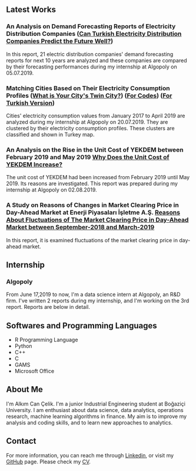 ## Latest Works

### An Analysis on Demand Forecasting Reports of Electricity Distribution Companies ([Can Turkish Electricity Distribution Companies Predict the Future Well?](https://alkimcelik.github.io/Analysis_of_Demand_Forecast_Reports.html)) 

In this report, 21 electric distribution companies' demand forecasting reports for next 10 years are analyzed and these companies are compared by their forecasting performances during my internship at Algopoly on 05.07.2019.

### Matching Cities Based on Their Electricity Consumption Profiles ([What is Your City's Twin City?](https://alkimcelik.github.io/Electricity_Consumption_Profiles.html)) ([For Codes](https://alkimcelik.github.io/Codes_Electricity_Consumption_Profiles.html)) ([For Turkish Version](https://alkimcelik.github.io/Ikiz_Sehirler.html))


Cities' electricity consumption values from January 2017 to April 2019 are analyzed during my internship at Algopoly on 20.07.2019. They are clustered by their electricity consumption profiles. These clusters are classified and shown in Turkey map.

### An Analysis on the Rise in the Unit Cost of YEKDEM between February 2019 and May 2019 [Why Does the Unit Cost of YEKDEM Increase?](https://alkimcelik.github.io/Rise_In_Unit_Cost_of_YEKDEM.html)

The unit cost of YEKDEM had been increased from February 2019 until May 2019. Its reasons are investigated. This report was prepared during my internship at Algopoly on 02.08.2019.

### A Study on Reasons of Changes in Market Clearing Price in Day-Ahead Market at Enerji Piyasaları İşletme A.Ş. [Reasons About Fluctuations of The Market Clearing Price in Day-Ahead Market between September-2018 and March-2019](https://alkimcelik.github.io/Reasons%20about%20Fluctuations%20of%20The%20Market%20Clearing%20Price%20in%20Day-Ahead%20Market%20between%20September-2018%20and%20March-2019.html)

In this report, it is examined fluctuations of the market clearing price in day-ahead market.  

## Internship

### Algopoly

From June 17,2019 to now, I'm a data science intern at Algopoly, an R&D firm. I've written 2 reports during my internship, and I'm working on the 3rd report. Reports are below in detail.

## Softwares and Programming Languages

+ R Programming Language
+ Python
+ C++
+ C
+ GAMS
+ Microsoft Office

## About Me

I'm Alkım Can Çelik. I'm a junior Industrial Engineering student at Boğaziçi University. I am enthusiast about data science, data analytics, operations research, machine learning algorithms in finance. My aim is to improve my analysis and coding skills, and to learn new approaches to analytics.

## Contact

For more information, you can reach me through [Linkedin](https://www.linkedin.com/in/alk%C4%B1m-can-%C3%A7elik-b8446b131/), or visit my [GitHub](https://github.com/alkimcelik) page. Please check my [CV](https://github.com/alkimcelik/alkimcelik.github.io/blob/master/Alk%C4%B1m%20Can_%C3%87elik_Resume.pdf).




